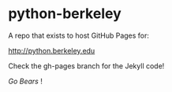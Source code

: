 python-berkeley
===============

A repo that exists to host GitHub Pages for:

http://python.berkeley.edu 

Check the gh-pages branch for the Jekyll code!

_Go Bears_ !
